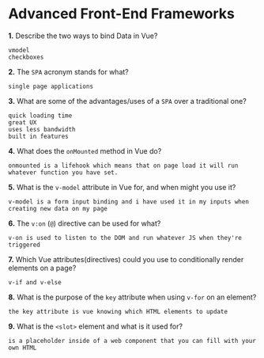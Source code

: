 # Advanced Front-End Frameworks


**1.** Describe the two ways to bind Data in Vue?
<!-- enter you answer in the space below -->
```
vmodel
checkboxes
```

**2.** The `SPA` acronym stands for what?
<!-- enter you answer in the space below -->
```
single page applications
```
**3.** What are some of the advantages/uses of a `SPA` over a traditional one?
<!-- enter you answer in the space below -->
```
quick loading time
great UX
uses less bandwidth
built in features
```
**4.** What does the `onMounted` method in Vue do?
<!-- enter you answer in the space below -->
```
onmounted is a lifehook which means that on page load it will run whatever function you have set.
```
**5.** What is the `v-model` attribute in Vue for, and when might you use it?
<!-- enter you answer in the space below -->
```
v-model is a form input binding and i have used it in my inputs when creating new data on my page
```
**6.** The `v:on` (`@`) directive can be used for what?
<!-- enter you answer in the space below -->
```
v-on is used to listen to the DOM and run whatever JS when they're triggered
```
**7.** Which Vue attributes(directives) could you use to conditionally render elements on a page?
<!-- enter you answer in the space below -->
```
v-if and v-else
```
**8.** What is the purpose of the `key` attribute when using `v-for` on an element?
<!-- enter you answer in the space below -->
```
the key attribute is vue knowing which HTML elements to update
```
**9.** What is the `<slot>` element and what is it used for?
<!-- enter you answer in the space below -->
```
is a placeholder inside of a web component that you can fill with your own HTML
```